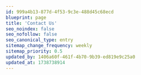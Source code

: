 ```yaml
---
id: 999a4b13-877d-4f53-9c3e-488d45c68ecd
blueprint: page
title: 'Contact Us'
seo_noindex: false
seo_nofollow: false
seo_canonical_type: entry
sitemap_change_frequency: weekly
sitemap_priority: 0.5
updated_by: 1406a60f-461f-4b70-9b39-ed819e9c25a0
updated_at: 1738738914
---
```

